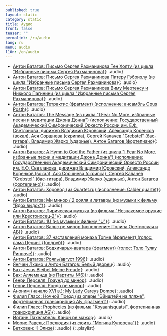 ```yaml
---
published: true
layout: static
category: static
title: Аудио
front: false
teaser: ""
permalink: /ru/audio
lang: ru
menu: audio
l10n: /en/audio
---
```


- [Антон Батагов: Письмо Сергея Рахманинова Тен Холту 
(из цикла "Избранные письма Сергея Рахманинова)](http://batagov.s3.amazonaws.com/audio/Batagov_Letter%20from%20Sergei%20Rachmaninoff%20to%20Simeon%20ten%20Holt.mp3){: .audio}
- [Антон Батагов: Письмо Сергея Рахманинова Питеру Гэбриэлу 
(из цикла "Избранные письма Сергея Рахманинова)](http://batagov.s3.amazonaws.com/audio/Batagov_Letter%20from%20Sergei%20Rachmaninoff%20to%20Peter%20Gabriel.mp3){: .audio}
- [Антон Батагов: Письмо Сергея Рахманинова Виму Мертенсу и Никколо Пагинини (из цикла "Избранные письма Сергея Рахманинова)](http://batagov.s3.amazonaws.com/audio/Batagov_Letter%20from%20Sergei%20Rachmaninoff%20to%20Wim%20Mertens%20and%20Niccolo%20Paganini.mp3){: .audio}
- [Антон Батагов: Тетрактис (фрагмент) (исполнение: ансамбль Opus Posth)](http://batagov.s3.amazonaws.com/audio/Batagov_tetractys_fragment.mp3){: .audio}
- [Антон Батагов: The Message (из цикла "I Fear No More. избранные песни и медитации Джона Донна") (исполнение: Государственный Академический Симфонический Оркестр России им. Е.Ф. Светланова, дирижер Владимир Юровский, Александр Коренков (вокал), Ася Соршнева (скрипка), Сергей Калачев "Grebstel" (бас-гитара), Владимир Жарко (ударные), Антон Батагов (фортепиано)](http://batagov.s3.amazonaws.com/audio/Batagov_The%20Message.mp3){: .audio}
- [Антон Батагов: A Hymn to God the Father (из цикла "I Fear No More. избранные песни и медитации Джона Донна") (исполнение: Государственный Академический Симфонический Оркестр России им. Е.Ф. Светланова, дирижер Владимир Юровский, Александр Коренков (вокал), Ася Соршнева (скрипка), Сергей Калачев "Grebstel" (бас-гитара), Владимир Жарко (ударные), Антон Батагов (фортепиано)](http://batagov.s3.amazonaws.com/audio/Batagov_%20A%20Hymn%20to%20God%20the%20Father.mp3){: .audio}
- [Антон Батагов: Хоровод (из Quartet.ru) (исполнение: Calder quartet)](http://batagov.s3.amazonaws.com/audio/Batagov_Round%20dance_from%20quartet%20ru.mp3){: .audio}
- [Антон Батагов: Ми минор / 2 рояля и литавры (из музыки к фильму "Вдох выдох")](http://batagov.s3.amazonaws.com/audio/Batagov_eminor_2%20pianos%20and%20timpani.mp3){: .audio}
- [Антон Батагов: Лирическая музыка (из фильма "Незнакомое оружие или Крестоносец-2")](http://batagov.s3.amazonaws.com/audio/Batagov_Lyrical%20Music.mp3){: .audio}
- [Антон Батагов: 1U (из музыки к фильму "U")](http://batagov.s3.amazonaws.com/audio/Batagov_1U.mp3){: .audio}
- [Антон Батагов: Вальс ре минор (исполнение: Полина Осетинская и АБ)](http://batagov.s3.amazonaws.com/audio/Batagov_waltz%20in%20d.mp3){: .audio}
- [Антон Батагов: 37 наставлений монаха Тогме (фрагмент) (голос: лама Церинг Дондруб)](http://batagov.s3.amazonaws.com/audio/Batagov_The%20monk%20Thogmey's%2037%20precepts_fragment.mp3){: .audio}
- [Антон Батагов: Бодхичарья-аватара (фрагмент) (голос: Тэло Тулку Ринпоче)](http://batagov.s3.amazonaws.com/audio/Batagov_Bodhicharyavatara%20.mp3){: .audio}
- [Антон Батагов: Рояль/август 1996](http://batagov.s3.amazonaws.com/audio/Batagov_piano_august1996.mp3){: .audio}
- [Янгчен Лхамо и Антон Батагов: Белый дворец](http://batagov.s3.amazonaws.com/audio/Yungchen%20Lhamo%20&%20Anton%20Batagov_White%20Palace.mp3){: .audio}
- [Бах: Jesus Bleibet Meine Freude](http://batagov.s3.amazonaws.com/audio/Bach_Jesus%20Bleibet%20Meine%20Freude.mp3){: .audio}
- [Бах: Аллеманда (из Партиты №6)](http://batagov.s3.amazonaws.com/audio/Bach_allemande%20from%20partita%20e%20minor.mp3){: .audio}
- [Генри Перселл: Граунд до минор](http://batagov.s3.amazonaws.com/audio/Purcell%20ground.mp3){: .audio}
- [Генри Перселл: Рондо ре минор](http://batagov.s3.amazonaws.com/audio/purcell_%20rondo%20in%20d.mp3){: .audio}
- [Аноним (начало XVI в.): My Lady Careys Dompe](http://batagov.s3.amazonaws.com/audio/anonymous_my%20lady%20careys%20dompe.mp3){: .audio}
- [Филип Гласс: Ночной Поезд (из оперы "Эйнштейн на пляже", фортепианная транскрипция АБ, фрагмент)](http://batagov.s3.amazonaws.com/audio/Glass_night%20train_AB_live_fragment.mp3){: .audio}
- [Филип Гласс: Prophecies (из фильма "Koyaanisquatsi", фортепианная транскрипция АБ)](http://batagov.s3.amazonaws.com/audio/Glass_prophecies.mp3){: .audio}
- [Иоганн Пахельбель: Канон ре мажор](http://batagov.s3.amazonaws.com/audio/Pachelbel_Canon%20in%20D%20Major.mp3){: .audio}
- [Морис Равель: Прелюдия (из сюиты "Могила Куперена")](http://batagov.s3.amazonaws.com/audio/Ravel%20prelude.mp3){: .audio}
- [Бетховен: К Элизе](http://batagov.s3.amazonaws.com/audio/Beethoven_Fur%20Elise%20.mp3){: .audio}
{: .playlist}

<script>
$('body').addClass('audio');
</script>